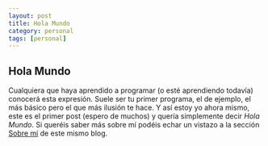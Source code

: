 ```yaml
---
layout: post
title: Hola Mundo
category: personal
tags: [personal]
---
```


## Hola Mundo

Cualquiera que haya aprendido a programar (o esté aprendiendo todavía) conocerá esta expresión. Suele ser tu primer programa, el de ejemplo, el más básico pero el que más ilusión te hace. Y así estoy yo ahora mismo, este es el primer post (espero de muchos) y quería simplemente decir _Hola Mundo_. Si queréis saber más sobre mí podéis echar un vistazo a la sección [Sobre mí](http://www.alejandroperezlopez.com/about) de este mismo blog.

